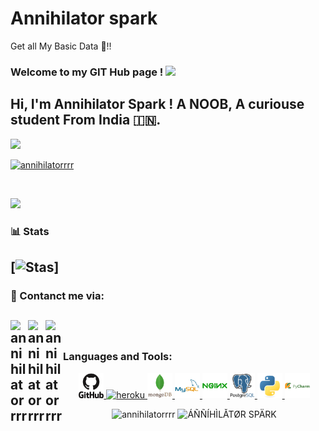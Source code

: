 # Annihilator spark

Get all My Basic Data 📜!!
### Welcome to my GIT Hub page ! <img src="https://raw.githubusercontent.com/MartinHeinz/MartinHeinz/master/wave.gif" width="40px">

## Hi, I'm Annihilator Spark ! A NOOB, A curiouse student From India 🇮🇳.

<img src="https://octocat-generator-assets.githubusercontent.com/my-octocat-1609274174641.png" width="495px">

<p align="left"> <a href="https://github.com/annihilatorrrr"><img src="https://github-profile-trophy.vercel.app/?username=annihilatorrrr&theme=juicyfresh&no-bg=true&no-frame=true&column=4&" alt="annihilatorrrr" /></a> </p>

<br />

![](https://visitor-badge.glitch.me/badge?page_id=annihilatorrrr)

###  📊 Stats
[![Stas](https://metrics.lecoq.io/annihilatorrrr?template=classic&base.header=0&base.metadata=0&isocalendar=1&languages=1&people=1&isocalendar.duration=half-year&languages.limit=8&languages.sections=most-used&languages.colors=github&languages.threshold=0%25&languages.indepth=false&languages.recent.load=300&languages.recent.days=14&people.limit=24&people.size=28&people.types=followers%2C%20following&people.identicons=false&people.shuffle=false&config.timezone=Asia%2FCalcutta)]
---

### 🔗 Contanct me via:
<a href="https://github.com/annihilatorrrr"><img align="left" alt="annihilatorrrr" width="28px" src="https://cdn.jsdelivr.net/npm/simple-icons@3.13.0/icons/github.svg" /></a>
<a href="https://telegram.dog/annihilatorrrr"><img align="left" alt="annihilatorrrr" width="28px" src="https://cdn.jsdelivr.net/npm/simple-icons@v3/icons/telegram.svg" /></a> 
<a href="mailto:tanmoyomg7@gmail.com"><img align="left" alt="annihilatorrrr" width="28px" src="https://cdn.jsdelivr.net/npm/simple-icons@3.13.0/icons/gmail.svg" /></a>
</br>
---

<h3 align="left">Languages and Tools:</h3>
<p align="center">
    <a href="https://github.com/" target="_blank"> <img src="https://github.com/devicons/devicon/raw/master/icons/github/github-original-wordmark.svg" alt="github" width="40" height="40"/> </a>
    <a href="https://heroku.com" target="_blank"> <img src="https://www.vectorlogo.zone/logos/heroku/heroku-icon.svg" alt="heroku" width="40" height="40"/> </a>
    <a href="https://www.mongodb.com/" target="_blank"> <img src="https://raw.githubusercontent.com/devicons/devicon/master/icons/mongodb/mongodb-original-wordmark.svg" alt="mongodb" width="40" height="40"/> </a>
    <a href="https://www.mysql.com/" target="_blank"> <img src="https://raw.githubusercontent.com/devicons/devicon/master/icons/mysql/mysql-original-wordmark.svg" alt="mysql" width="40" height="40"/> </a>
    <a href="https://www.nginx.com" target="_blank"> <img src="https://raw.githubusercontent.com/devicons/devicon/master/icons/nginx/nginx-original.svg" alt="nginx" width="40" height="40"/> </a>
    <a href="https://www.postgresql.org" target="_blank"> <img src="https://raw.githubusercontent.com/devicons/devicon/master/icons/postgresql/postgresql-original-wordmark.svg" alt="postgresql" width="40" height="40"/> </a>
    <a href="https://www.python.org" target="_blank"> <img src="https://raw.githubusercontent.com/devicons/devicon/master/icons/python/python-original.svg" alt="python" width="40" height="40"/> </a>
    <a href="https://www.jetbrains.com/pycharm/" target="_blank"> <img src="https://github.com/devicons/devicon/raw/master/icons/pycharm/pycharm-original-wordmark.svg" alt="pycharm" width="40" height="40"/> </a> </p>

<p align="center">
    <img width="45%" src="https://github-readme-stats.vercel.app/api/top-langs?username=annihilatorrrr&show_icons=true&theme=tokyonight&locale=en&layout=compact" alt="annihilatorrrr" />
    <img width="54%" src="https://github-readme-stats.vercel.app/api?username=annihilatorrrr&count_private=true&include_all_commits=true&theme=algolia&show_icons=true" alt="ÁÑÑÍHÌLÅTØR SPÄRK"/>
</p>


<br />
<br />
